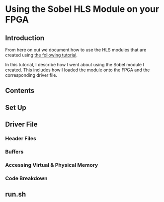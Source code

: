 # Using the Sobel HLS Module on your FPGA
## Introduction
From here on out we document how to use the HLS modules that are created using
[the following tutorial](../../compilation_flow/hls/README.md).

In this tutorial, I describe how I went about using the Sobel module I created. This includes how I loaded the module onto the FPGA and the corresponding driver file. 
## Contents

## Set Up

## Driver File
### Header Files
### Buffers
### Accessing Virtual & Physical Memory
### Code Breakdown

## run.sh
